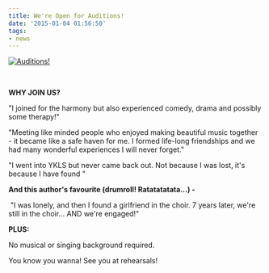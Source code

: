 ```yaml
---
title: We're Open for Auditions!
date: '2015-01-04 01:56:50'
tags:
- news
---
```


[![Auditions!](http://www.youngklsingers.com/wp-content/uploads/2015/01/10390404_10152566666072944_7798718871353046819_n-300x300.jpg)](http://www.youngklsingers.com/wp-content/uploads/2015/01/10390404_10152566666072944_7798718871353046819_n.jpg)

 

**WHY JOIN US?**

"I joined for the harmony but also experienced comedy, drama and possibly some therapy!"

"Meeting like minded people who enjoyed making beautiful music together - it became like a safe haven for me. I formed life-long friendships and we had many wonderful experiences I will never forget."

"I went into YKLS but never came back out. Not because I was lost, it's because I have found "

**And this author's favourite (drumroll! Ratatatatata...) -**

 "I was lonely, and then I found a girlfriend in the choir. 7 years later, we're still in the choir... AND we're engaged!"

**PLUS:**

No musical or singing background required.

You know you wanna! See you at rehearsals!
 
